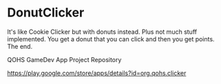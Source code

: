 # DonutClicker

It's like Cookie Clicker but with donuts instead. Plus not much stuff implemented. You get a donut that you can click and then you get points. The end.

QOHS GameDev App Project Repository

https://play.google.com/store/apps/details?id=org.qohs.clicker
